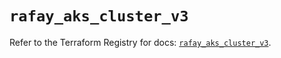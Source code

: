 # `rafay_aks_cluster_v3`

Refer to the Terraform Registry for docs: [`rafay_aks_cluster_v3`](https://registry.terraform.io/providers/rafaysystems/rafay/1.1.52/docs/resources/aks_cluster_v3).
